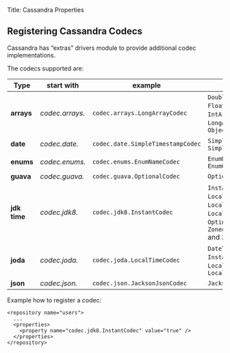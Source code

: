 Title: Cassandra Properties

Registering Cassandra Codecs
-------------

Cassandra has “extras” drivers module to provide additional codec implementations.

The codecs supported are: 

| Type          | start with      | example                        | codecs |
| ------------- | --------------- | -------------------------------|--------|
| **arrays**    | *codec.arrays.* | `codec.arrays.LongArrayCodec`    | `DoubleArrayCodec`, `FloatArrayCodec`, `IntArrayCodec`, `LongArrayCodec` and `ObjectArrayCodec` | 
| **date**      | *codec.date.*   | `codec.date.SimpleTimestampCodec`| `SimpleDateCodec` and `SimpleTimestampCodec` |
| **enums**     | *codec.enums.*  | `codec.enums.EnumNameCodec`      | `EnumNameCodec` and `EnumOrdinalCodec` |
| **guava**     | *codec.guava.*  | `codec.guava.OptionalCodec`      | `OptionalCodec` |
| **jdk time**  | *codec.jdk8.*   | `codec.jdk8.InstantCodec`        | `InstantCodec`, `LocalDateCodec`, `LocalDateTimeCodec`, `LocalTimeCodec`, `OptinalCodec`, `ZonedDateTimeCodec` and `ZonaIdCodec` |
| **joda**      | *codec.joda.*   | `codec.joda.LocalTimeCodec`      | `DateTimeCodec`, `InstantCodec`, `LocalDateCodec` and `LocalTimeCodec` |
| **json**      | *codec.json.*   | `codec.json.JacksonJsonCodec`    | `JacksonJsonCodec` |


Example how to register a codec:

    <repository name="users">
      ...
      <properties>
        <property name="codec.jdk8.InstantCodec" value="true" />
      </properties>
    </repository>
    
    
